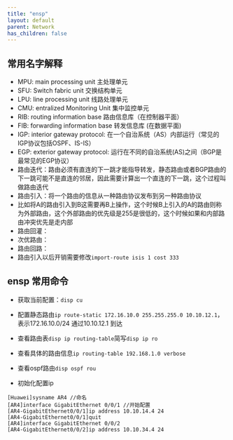```yaml
---
title: "ensp"
layout: default
parent: Network
has_children: false
---
```



## 常用名字解释

- MPU: main processing unit 主处理单元
- SFU: Switch fabric unit 交换结构单元
- LPU: line processing unit 线路处理单元
- CMU: entralized Monitoring Unit 集中监控单元
- RIB: routing information base 路由信息库（在控制器平面）
- FIB: forwarding information base 转发信息库 (在数据平面)
- IGP: interior gateway protocol: 在一个自治系统（AS）内部运行（常见的IGP协议包括OSPF、IS-IS）
- EGP: exterior gateway protocol: 运行在不同的自治系统(AS)之间（BGP是最常见的EGP协议）
- 路由迭代：路由必须有直连的下一跳才能指导转发，静态路由或者BGP路由的下一跳可能不是直连的邻居，因此需要计算出一个直连的下一跳，这个过程叫做路由迭代
- 路由引入：将一个路由的信息从一种路由协议发布到另一种路由协议
 - 比如将A的路由引入到B这需要再B上操作，这个时候B上引入的A的路由则称为外部路由，这个外部路由的优先级是255是很低的，这个时候如果和内部路由冲突优先是走内部
 - 路由回灌： 
 - 次优路由：
 - 路由回路：
 - 路由引入以后开销需要修改`import-route isis 1 cost 333`



## ensp 常用命令
- 获取当前配置：`disp cu`
- 配置静态路由`ip route-static 172.16.10.0 255.255.255.0 10.10.12.1`，表示172.16.10.0/24 通过10.10.12.1 到达
- 查看路由表`disp ip routing-table`简写`disp ip ro`
- 查看具体的路由信息`ip routing-table 192.168.1.0 verbose`
- 查看ospf路由`disp ospf rou`

- 初始化配置ip
```shell
[Huawei]sysname AR4 //命名
[AR4]interface GigabitEthernet 0/0/1 //开始配置
[AR4-GigabitEthernet0/0/1]ip address 10.10.14.4 24
[AR4-GigabitEthernet0/0/1]quit
[AR4]interface GigabitEthernet 0/0/2
[AR4-GigabitEthernet0/0/2]ip address 10.10.34.4 24
```
